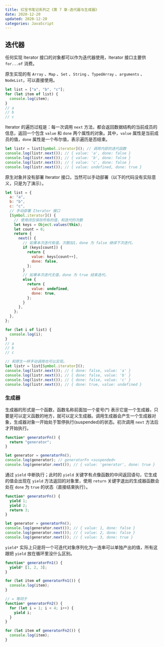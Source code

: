 ```yaml
---
title: 红宝书笔记系列之《第 7 章-迭代器与生成器》
date: 2020-12-20
updated: 2020-12-20
categories: JavaScript
---
```


## 迭代器

任何实现 Iterator 接口的对象都可以作为迭代器使用，Iterator 接口主要供 `for...of` 消费。

原生实现的有 `Array` 、`Map` 、`Set` 、`String` 、`TypedArray` 、`arguments` 、`NodeList`，可以直接使用。

```js
let list = ["a", "b", "c"];
for (let item of list) {
  console.log(item);
}
// a
// b
// c
```

Iterator 的遍历过程是：每一次调用 `next` 方法，都会返回数据结构的当前成员的信息，返回一个包含 `value` 和 `done` 两个属性的对象。其中，`value` 属性是当前成员的值，`done` 属性是一个布尔值，表示遍历是否结束。

```js
let listr = list[Symbol.iterator](); // 调用内部的迭代函数
console.log(listr.next()); // { value: 'a', done: false }
console.log(listr.next()); // { value: 'b', done: false }
console.log(listr.next()); // { value: 'c', done: false }
console.log(listr.next()); // { value: undefined, done: true }
```

原生对象并没有部署 Iterator 接口，当然可以手动部署（以下的代码没有实际意义，只是为了演示）。

```js
let list = {
  a: "a",
  b: "b",
  c: "c",
  // 手动部署 Iterator 接口
  [Symbol.iterator]() {
    // 使用闭包保存所有的值，和迭代的次数
    let keys = Object.values(this);
    let count = 0;
    return {
      next() {
        // 如果本次迭代有值，次数加1，done 为 false 继续下次迭代。
        if (keys[count]) {
          return {
            value: keys[count++],
            done: false,
          };
        }
        // 如果本次迭代无值，done 为 true 结束迭代。
        else {
          return {
            value: undefined,
            done: true,
          };
        }
      },
    };
  },
};

for (let i of list) {
  console.log(i);
}
// a
// b
// c

// 和原生一样手动调用也可以实现。
let listr = list[Symbol.iterator]();
console.log(listr.next()); // { done: false, value: 'a' }
console.log(listr.next()); // { done: false, value: 'b' }
console.log(listr.next()); // { done: false, value: 'c' }
console.log(listr.next()); // { done: true, value: undefined }
```

### 生成器

生成器的形式是一个函数，函数名称前面加一个星号(\*) 表示它是一个生成器，只要是可以定义函数的地方，就可以定义生成器。调用生成器会产生一个生成器对象，生成器对象一开始处于暂停执行(suspended)的状态。初次调用 `next` 方法后才开始执行。

```js
function* generatorFn() {
  return "generator";
}

let generator = generatorFn();
console.log(generator); // generatorFn <suspended>
console.log(generator.next()); // { value: 'generator', done: true }
```

通过 `yield` 中断执行；此时的 `yield` 关键字有点像函数的中间返回语句，它生成的值会出现在 `yield` 方法返回的对象里，使用 `return` 关键字退出的生成器函数会处在 `done` 为 `true` 的状态（直接结束执行）。

```js
function* generatorFn() {
  yield 1;
  yield 2;
  return 3;
}

let generator = generatorFn();
console.log(generator.next()); // { value: 1, done: false }
console.log(generator.next()); // { value: 2, done: false }
console.log(generator.next()); // { value: 3, done: true }
```

`yield*` 实际上只是将一个可迭代对象序列化为一连串可以单独产出的值，所有这跟把 `yield` 放在循环里没什么区别。

```js
function* generatorFn1() {
  yield* [1, 2, 3];
}

for (let item of generatorFn1()) {
  console.log(item);
}

// = 等同于
function* generatorFn2() {
  for (let i = 1; i < 4; i++) {
    yield i;
  }
}

for (let item of generatorFn2()) {
  console.log(item);
}
```
